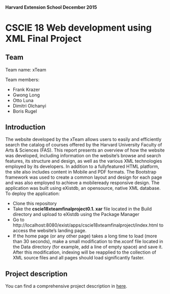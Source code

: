 #### Harvard Extension School December 2015
# CSCIE 18 Web development using XML Final Project


## Team
Team name: xTeam

Team members: 
* Frank Krazer
* Gwong Long
* Otto Luna
* Dimitri Olchanyi
* Boris Rugel

## Introduction
The website developed by the xTeam allows users to easily and efficiently search the
catalog of courses offered by the Harvard University Faculty of Arts & Sciences (FAS).
This report presents an overview of how the website was developed, including
information on the website’s browse and search features, its structure and design, as
well as the various XML technologies employed by its developers. In addition to a
fullyfeatured
HTML platform, the site also includes content in Mobile and PDF formats.
The Bootstrap framework was used to create a common layout and design for each
page and was also employed to achieve a mobileready
responsive design.
The application was built using eXistdb, an opensource,
native XML database.
To deploy the application:
* Clone this repository
* Take the **cscie18xteamfinalproject0.1.
xar** file located in the Build directory and
upload to eXistdb using the Package Manager
* Go to http://localhost:8080/exist/apps/cscie18xteamfinalproject/index.html to
access the website’s landing page.
* If the home page (or any other page) takes a long time to load (more than 30
seconds), make a small modification to the.xconf file located in the Data directory
(for example, add a line of empty space) and save it. After this modification,
indexing will be reapplied to the collection of XML source files and all pages
should load significantly faster.

## Project description
You can find a comprehensive project description in [here](../master/CSCIE-18FinalProjectxTeam%20Report.pdf).